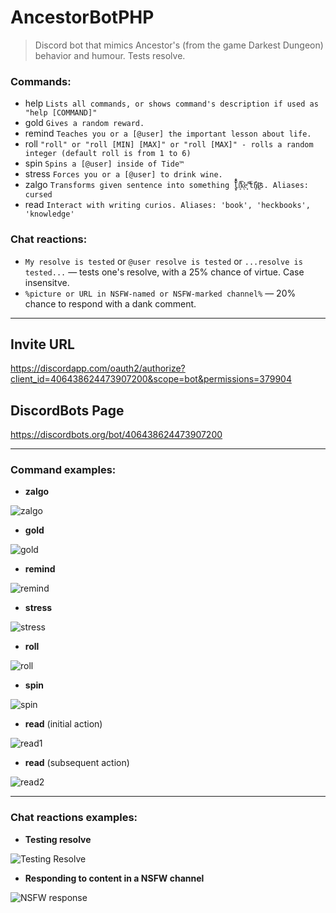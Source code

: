 # AncestorBotPHP
> Discord bot that mimics Ancestor's (from the game Darkest Dungeon) behavior and humour. Tests resolve.


### Commands:
- help `Lists all commands, or shows command's description if used as "help [COMMAND]"`
- gold `Gives a random reward.`
- remind `Teaches you or a [@user] the important lesson about life.`
- roll `"roll" or "roll [MIN] [MAX]" or "roll [MAX]" - rolls a random integer (default roll is from 1 to 6)`
- spin `Spins a [@user] inside of Tide™` 
- stress `Forces you or a [@user] to drink wine.`
- zalgo `Transforms given sentence into something ̝̺̋l̃̊̕i͈͌͡k̛͉̕e̟̩ͥ ͆̄͐ẗ̥́̓ḧ̸͝i̷͚͘s. Aliases: cursed`
- read `Interact with writing curios. Aliases: 'book', 'heckbooks', 'knowledge'` 

### Chat reactions:
- `My resolve is tested`  or  `@user resolve is tested`  or  `...resolve is tested...`  — tests one's resolve, with a 25% chance of virtue. Case insensitve.
- `%picture or URL in NSFW-named or NSFW-marked channel%`  — 20% chance to respond with a dank comment.

------------

## Invite URL
https://discordapp.com/oauth2/authorize?client_id=406438624473907200&scope=bot&permissions=379904

## DiscordBots Page
https://discordbots.org/bot/406438624473907200

------------

### Command examples:

- **zalgo**

![zalgo](https://i.imgur.com/MA7D38b.png "zalgo")

- **gold**

![gold](https://i.imgur.com/lZcgiB0.png "gold")

- **remind** 

![remind](https://i.imgur.com/h3ltKht.png "remind")

- **stress**

![stress](https://i.imgur.com/KtuTGof.png "stress")

- **roll**

![roll](https://i.imgur.com/6knhVUK.png "roll")

- **spin**

![spin](https://i.imgur.com/CWrfzS5.gif "spin")

- **read** (initial action)

![read1](https://i.imgur.com/FVMDYOY.png "read1")

- **read** (subsequent action)

![read2](https://i.imgur.com/8GRPJBH.png "read2")


------------
### Chat reactions examples:

- **Testing resolve**

![Testing Resolve](https://i.imgur.com/vzOaejO.png "Testing Resolve")

- **Responding to content in a NSFW channel**

![NSFW response](https://i.imgur.com/20Yoq3H.png "NSFW response")
